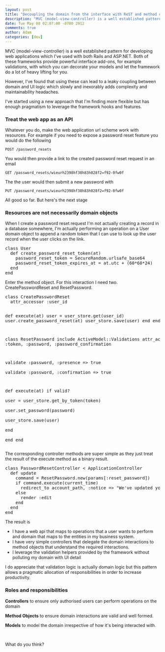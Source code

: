 ```yaml
---
layout: post
title: "Decoupling the domain from the interface with ReST and method objects"
description: "MVC (model-view-controller) is a well established pattern for developing web applications which I've used with both Rails and ASP.NET. Both of these frameworks provide powerful interface add-ons, for example validations, with which you can decorat..."
date: Tue May 08 02:07:00 -0700 2012
comments: true
author: Adam
categories: [dev]
---
```


MVC (model-view-controller) is a well established pattern for developing web applications which I've used with both Rails and ASP.NET. Both of these frameworks provide powerful interface add-ons, for example validations, with which you can decorate your models and let the framework do a lot of heavy lifting for you.

However, I've found that using these can lead to a leaky coupling between domain and UI logic which slowly and inexorably adds complexity and maintainability headaches.

I've started using a new approach that I'm finding more flexible but has enough pragmatism to leverage the framework hooks and features.

<h3>Treat the web app as an API</h3>
Whatever you do, make the web application url scheme work with resources. For example if you need to expose a password reset feature you would do the following

` POST /password_resets `

You would then provide a link to the created password reset request in an email

` GET /password_resets/wieurh2398hf38h83h028f2=f92-0fw0f `

The the user would then submit a new password with

` PUT /password_resets/wieurh2398hf38h83h028f2=f92-0fw0f `

All good so far. But here's the next stage

<h3>Resources are not necessarily domain objects</h3>
When I create a password reset request I'm not actually creating a record in a database somewhere, I'm actually performing an operation on a User domain object to append a random token that I can use to look up the user record when the user clicks on the link.

<div class="CodeRay">
  <div class="code"><pre>class User
  def create_password_reset_token(at)
    password_reset_token = SecureRandom.urlsafe_base64
    password_reset_token_expires_at = at.utc + (60*60*24)
  end
end</pre></div>
</div>

Enter the method object. For this interaction I need two. CreatePasswordReset and ResetPassword.

<div class="CodeRay">
  <div class="code"><pre>class CreatePasswordReset
  attr_accessor :user_id

  def execute(at)
    user = user_store.get(user_id)
    user.create_password_reset(at)
    user_store.save(user)
  end
end

class ResetPassword
  include ActiveModel::Validations
  attr_accessor :token, :password, :password_confirmation
  
  validate :password, :presence =&gt; true   
  validate :password, :confirmation =&gt; true    
  
  def execute(at)
    if valid?       
      user = user_store.get_by_token(token)       
      user.set_password(password)       
      user_store.save(user)     
    end   
  end 
end</pre></div>
</div>

The corresponding controller methods are super simple as they just treat the result of the execute method as a binary result.

<div class="CodeRay">
  <div class="code"><pre>class PasswordResetController &lt; ApplicationController   
  def update     
    command = ResetPassword.new(params[:reset_password])     
    if command.execute(current_time)       
      redirect_to account_path, :notice =&gt; &quot;We've updated your password&quot;     
    else       
      render :edit     
    end   
  end
end</pre></div>
</div>

The result is

<ul>
<li>I have a web api that maps to operations that a user wants to perform and domain that maps to the entities in my business system. </li>
<li>I have very simple controllers that delegate the domain interactions to method objects that understand the required interactions.</li>
<li>I leverage the validation helpers provided by the framework without polluting my domain with UI detail</li>
</ul>
I do appreciate that validation logic is actually domain logic but this pattern allows a pragmatic allocation of responsibilities in order to increase productivity.

<h3>Roles and responsibilities</h3>
<strong>Controllers</strong> to ensure only authorised users can perform operations on the domain

<strong>Method Objects</strong> to ensure domain interactions are valid and well formed.

<strong>Models</strong> to model the domain irrespective of how it's being interacted with.

&nbsp;

What do you think?

&nbsp;
